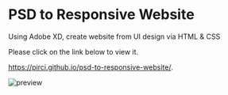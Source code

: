 # PSD to Responsive Website

Using Adobe XD, create website from UI design via HTML & CSS

Please click on the link below to view it.


https://pirci.github.io/psd-to-responsive-website/.

![preview](https://user-images.githubusercontent.com/43238947/112647653-099d6980-8e49-11eb-94cb-3acb66256e5e.jpg)

 
